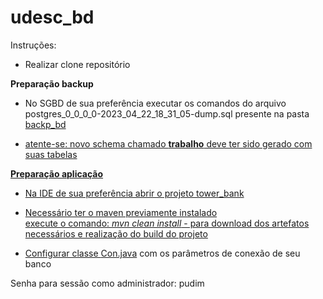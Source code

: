 # udesc_bd

Instruções:

- Realizar clone repositório

<b> Preparação backup </b>

- No SGBD de sua preferência executar os comandos do arquivo postgres_0_0_0_0-2023_04_22_18_31_05-dump.sql presente na pasta 
<a href="https://github.com/gdesouzacrispim/udesc_bd/tree/master/backp_bd"> backp_bd

- atente-se: novo schema chamado <b>trabalho</b> deve ter sido gerado com suas tabelas

<b> Preparação aplicação </b>
- Na IDE de sua preferência abrir o projeto tower_bank

- Necessário ter o maven previamente instalado <br> execute o comando: <i>mvn clean install</i> - para download dos artefatos necessários e realização do build do projeto

- Configurar classe <a href="https://github.com/gdesouzacrispim/udesc_bd/tree/master/tower_bank/src/main/java/connection">Con.java</a> com os parâmetros
de conexão de seu banco

Senha para sessão como administrador: pudim
